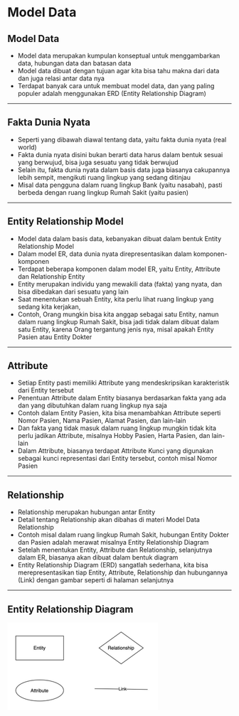 # Model Data

## Model Data

- Model data merupakan kumpulan konseptual untuk menggambarkan data, hubungan data dan batasan data
- Model data dibuat dengan tujuan agar kita bisa tahu makna dari data dan juga relasi antar data nya
- Terdapat banyak cara untuk membuat model data, dan yang paling populer adalah menggunakan ERD (Entity Relationship Diagram)

---

## Fakta Dunia Nyata

- Seperti yang dibawah diawal tentang data, yaitu fakta dunia nyata (real world)
- Fakta dunia nyata disini bukan berarti data harus dalam bentuk sesuai yang berwujud, bisa juga sesuatu yang tidak berwujud
- Selain itu, fakta dunia nyata dalam basis data juga biasanya cakupannya lebih sempit, mengikuti ruang lingkup yang sedang ditinjau
- Misal data pengguna dalam ruang lingkup Bank (yaitu nasabah), pasti berbeda dengan ruang lingkup Rumah Sakit (yaitu pasien)

---

## Entity Relationship Model

- Model data dalam basis data, kebanyakan dibuat dalam bentuk Entity Relationship Model
- Dalam model ER, data dunia nyata direpresentasikan dalam komponen-komponen
- Terdapat beberapa komponen dalam model ER, yaitu Entity, Attribute dan Relationship Entity
- Entity merupakan individu yang mewakili data (fakta) yang nyata, dan bisa dibedakan dari sesuatu yang lain
- Saat menentukan sebuah Entity, kita perlu lihat ruang lingkup yang sedang kita kerjakan,
- Contoh, Orang mungkin bisa kita anggap sebagai satu Entity, namun dalam ruang lingkup Rumah Sakit, bisa jadi tidak dalam dibuat dalam satu Entity, karena Orang tergantung jenis nya, misal apakah Entity Pasien atau Entity Dokter

---

## Attribute

- Setiap Entity pasti memiliki Attribute yang mendeskripsikan karakteristik dari Entity tersebut
- Penentuan Attribute dalam Entity biasanya berdasarkan fakta yang ada dan yang dibutuhkan dalam ruang lingkup nya saja
- Contoh dalam Entity Pasien, kita bisa menambahkan Attribute seperti Nomor Pasien, Nama Pasien, Alamat Pasien, dan lain-lain
- Dan fakta yang tidak masuk dalam ruang lingkup mungkin tidak kita perlu jadikan Attribute, misalnya Hobby Pasien, Harta Pasien, dan lain-lain
- Dalam Attribute, biasanya terdapat Attribute Kunci yang digunakan sebagai kunci representasi dari Entity tersebut, contoh misal Nomor Pasien

---

## Relationship

- Relationship merupakan hubungan antar Entity
- Detail tentang Relationship akan dibahas di materi Model Data Relationship
- Contoh misal dalam ruang lingkup Rumah Sakit, hubungan Entity Dokter dan Pasien adalah merawat misalnya Entity Relationship Diagram
- Setelah menentukan Entity, Attribute dan Relationship, selanjutnya dalam ER, biasanya akan dibuat dalam bentuk diagram
- Entity Relationship Diagram (ERD) sangatlah sederhana, kita bisa merepresentasikan tiap Entity, Attribute, Relationship dan hubungannya (Link) dengan gambar seperti di halaman selanjutnya

---

## Entity Relationship Diagram

![1](../assets/img/3/1.PNG)